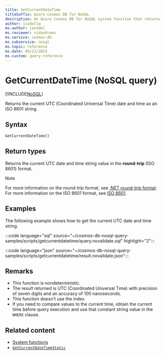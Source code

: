 ```yaml
---
title: GetCurrentDateTime
titleSuffix: Azure Cosmos DB for NoSQL
description: An Azure Cosmos DB for NoSQL system function that returns an ISO 8601 date and time value.
author: jcodella
ms.author: jacodel
ms.reviewer: sidandrews
ms.service: cosmos-db
ms.subservice: nosql
ms.topic: reference
ms.date: 09/21/2023
ms.custom: query-reference
---
```


# GetCurrentDateTime (NoSQL query)

[!INCLUDE[NoSQL](../../includes/appliesto-nosql.md)]

Returns the current UTC (Coordinated Universal Time) date and time as an ISO 8601 string.

## Syntax

```sql
GetCurrentDateTime()
```

## Return types

Returns the current UTC date and time string value in the **round-trip** (ISO 8601) format.

> [!NOTE]
> For more information on the round-trip format, see [.NET round-trip format](/dotnet/standard/base-types/standard-date-and-time-format-strings#the-round-trip-o-o-format-specifier). For more information on the ISO 8601 format, see [ISO 8601](https://wikipedia.org/wiki/ISO_8601).

## Examples

The following example shows how to get the current UTC date and time string.

:::code language="sql" source="~/cosmos-db-nosql-query-samples/scripts/getcurrentdatetime/query.novalidate.sql" highlight="2":::  

:::code language="json" source="~/cosmos-db-nosql-query-samples/scripts/getcurrentdatetime/result.novalidate.json":::

## Remarks

- This function is nondeterministic.
- The result returned is UTC (Coordinated Universal Time) with precision of seven digits and an accuracy of 100 nanoseconds.
- This function doesn't use the index.
- If you need to compare values to the current time, obtain the current time before query execution and use that constant string value in the `WHERE` clause.

## Related content

- [System functions](system-functions.yml)
- [`GetCurrentDateTimeStatic`](getcurrentdatetimestatic.md)
